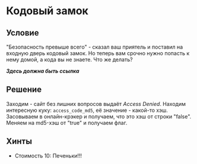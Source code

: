 # Кодовый замок
## Условие
"Безопасность превыше всего" - сказал ваш приятель и поставил на входную дверь кодовый замок.
Но теперь вам срочно нужно попасть к нему домой, а кода вы не знаете. Что же делать?

***Здесь должна быть ссылка***

## Решение
Заходим - сайт без лишних вопросов выдаёт *Access Denied*. Находим интересную куку: `access_code_md5`,
её значение - какой-то хэш. Засовываем в онлайн-крэкер и получаем, что это хэш от строки "false".
Меняем на md5-хэш от "true" и получаем флаг.

## Хинты
- Стоимость 10: Печеньки!!!
